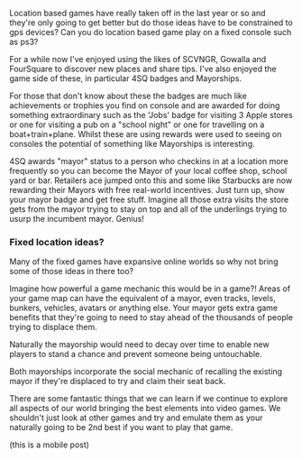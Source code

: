 
Location based games have really taken off in the last year or so and
they're only going to get better but do those ideas have to be
constrained to gps devices? Can you do location based game play on a
fixed console such as ps3?

For a while now I've enjoyed using the likes of SCVNGR, Gowalla and
FourSquare to discover new places and share tips. I've also enjoyed the
game side of these, in particular 4SQ badges and Mayorships.

For those that don't know about these the badges are much like
achievements or trophies you find on console and are awarded for doing
something extraordinary such as the 'Jobs' badge for visiting 3 Apple
stores or one for visiting a pub on a "school night" or one for
travelling on a boat+train+plane. Whilst these are using rewards were
used to seeing on consoles the potential of something like Mayorships is
interesting.

4SQ awards "mayor" status to a person who checkins in at a location more
frequently so you can become the Mayor of your local coffee shop, school
yard or bar. Retailers ace jumped onto this and some like Starbucks are
now rewarding their Mayors with free real-world incentives. Just turn
up, show your mayor badge and get free stuff. Imagine all those extra
visits the store gets from the mayor trying to stay on top and all of
the underlings trying to usurp the incumbent mayor. Genius!

### Fixed location ideas?

Many of the fixed games have expansive online worlds so why not bring
some of those ideas in there too?

Imagine how powerful a game mechanic this would be in a game?! Areas of
your game map can have the equivalent of a mayor, even tracks, levels,
bunkers, vehicles, avatars or anything else. Your mayor gets extra game
benefits that they're going to need to stay ahead of the thousands of
people trying to displace them.

Naturally the mayorship would need to decay over time to enable new
players to stand a chance and prevent someone being untouchable.

Both mayorships incorporate the social mechanic of recalling the
existing mayor if they're displaced to try and claim their seat back.

There are some fantastic things that we can learn if we continue to
explore all aspects of our world bringing the best elements into video
games. We shouldn't just look at other games and try and emulate them as
your naturally going to be 2nd best if you want to play that game.

(this is a mobile post)
